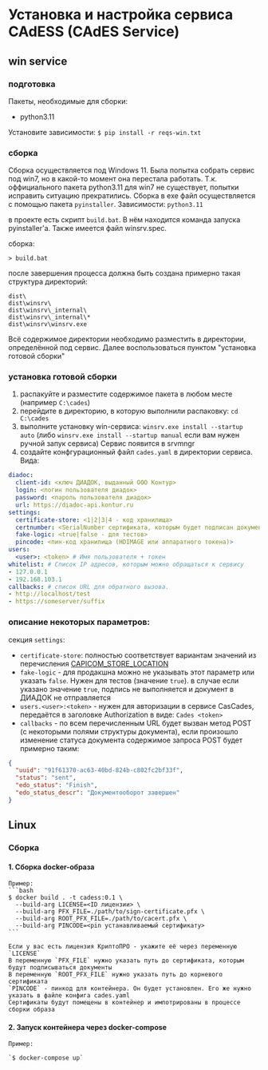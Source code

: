 # Установка и настройка сервиса CAdESS (CAdES Service)
## win service

### подготовка
Пакеты, необходимые для сборки: 
- python3.11

Установите зависимости: 
`$ pip install -r reqs-win.txt`

### сборка
Сборка осуществляется под Windows 11. 
Была попытка собрать сервис под win7, но в какой-то момент она перестала работать. 
Т.к. оффициального пакета python3.11 для win7 не существует, попытки исправить ситуацию прекратились.
Сборка в exe файл осуществляется с помощью пакета `pyinstaller`.
Зависимости: `python3.11`

в проекте есть скрипт `build.bat`. В нём находится команда запуска pyinstaller'а. 
Также имеется файл winsrv.spec.

сборка: 
```
> build.bat
```
после завершения процесса должна быть создана примерно такая структура директорий:
```
dist\
dist\winsrv\
dist\winsrv\_internal\
dist\winsrv\_internal\*
dist\winsrv\winsrv.exe

```
Всё содержимое директории необходимо разместить в директории, определённой под сервис. 
Далее воспользоваться пунктом "установка готовой сборки"

### установка готовой сборки
1. распакуйте и разместите содержимое пакета в любом месте (например `C:\cades`)
2. перейдите в директорию, в которую выполнили распаковку: `cd C:\cades`
3. выполните установку win-сервиса: `winsrv.exe install --startup auto`
(либо `winsrv.exe install --startup manual` если вам нужен ручной запук сервиса)
Сервис появится в srvmngr
4. создайте конфгурационный файл `cades.yaml` в директории сервиса. Вида: 

```yaml
diadoc:
  client-id: <ключ ДИАДОК, выданный ООО Контур> 
  login: <логин пользователя диадок>
  password: <пароль пользователя диадок>
  url: https://diadoc-api.kontur.ru
settings:
  certificate-store: <1|2|3|4 - код хранилища> 
  certnumber: <SerialNumber сертификата, которым будет подписан документ>
  fake-logic: <true|false - для тестов> 
  pincode: <пин-код хранилища (HDIMAGE или аппаратного токена)>
users:
  <user>: <token> # Имя пользователя + токен
whitelist: # Список IP адресов, которым можно обращаться к сервису
- 127.0.0.1
- 192.168.103.1
callbacks: # список URL для обратного вызова.
- http://localhost/test
- https://someserver/suffix
```

### описание некоторых параметров:
секция `settings`:
- `certificate-store`: полностью соответствует вариантам значений из перечисления [CAPICOM_STORE_LOCATION](https://learn.microsoft.com/ru-ru/windows/win32/seccrypto/capicom-store-location)
- `fake-logic` - для продакшна можно не указывать этот параметр или указать `false`. Нужен для тестов (значение `true`).
    в случае если указано значение `true`, подпись не выполняется и документ в ДИАДОК не отправляется
- `users.<user>:<token>` - нужен для авторизации в сервисе CasCades, передаётся в заголовке Authorization в виде: 
  `Cades <token>`
- `callbacks` - по всем перечисленным URL будет вызван метод POST (с некоторыми полями структуры документа), если произошло изменение статуса документа
    содержимое запроса POST будет примерно таким: 
```json
{
  "uuid": "91f61370-ac63-40bd-824b-c802fc2bf33f",
  "status": "sent",
  "edo_status": "Finish",
  "edo_status_descr": "Документооборот завершен"
} 
```

## Linux
### Сборка

#### 1. Сборка docker-образа

    Пример:
    ```bash
    $ docker build . -t cadess:0.1 \
      --build-arg LICENSE=<ID лицензии> \
      --build-arg PFX_FILE=./path/to/sign-certificate.pfx \
      --build-arg ROOT_PFX_FILE=./path/to/cacert.pfx \
      --build-arg PINCODE=<pin устанавливаемый сертификату>
    ```

    Если у вас есть лицензия КриптоПРО - укажите её через переменную `LICENSE`
    В переменную `PFX_FILE` нужно указать путь до сертификата, которым будут подписываться документы
    В переменную `ROOT_PFX_FILE` нужно указать путь до корневого сертификата
    `PINCODE` - пинкод для контейнера. Он будет установлен. Его же нужно указать в файле конфига cades.yaml
    Сертификаты будут помещены в контейнер и импотрированы в процессе сборки образа    

#### 2. Запуск контейнера через docker-compose

    Пример:

    `$ docker-compose up`

    
